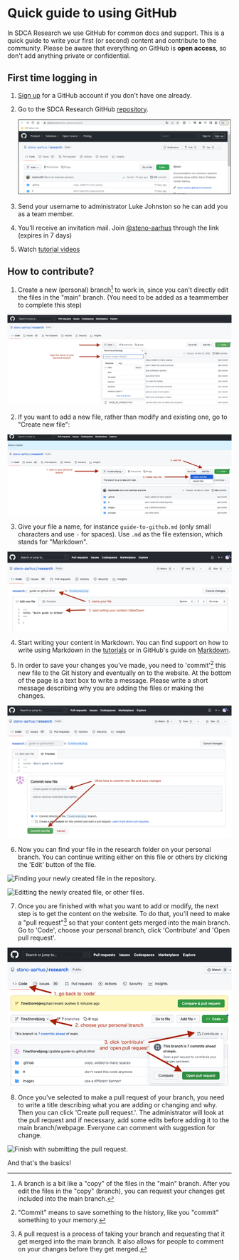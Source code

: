 # Quick guide to using GitHub

In SDCA Research we use GitHub for common docs and support. This is a
quick guide to write your first (or second) content and contribute to
the community. Please be aware that everything on GitHub is **open
access**, so don't add anything private or confidential.

## First time logging in

1.  [Sign up](https://github.com/join) for a GitHub account if you don't have
    one already.

2.  Go to the SDCA Research GitHub
    [repository](https://github.com/steno-aarhus/research/).

    ![SDCA GitHub main page.](images/sdca-repo.png)

3.  Send your username to administrator Luke Johnston so he can add you
    as a team member.

4.  You'll receive an invitation mail. Join
    [\@steno-aarhus](https://github.com/steno-aarhus) through the link
    (expires in 7 days)

5.  Watch [tutorial
    videos](https://steno-aarhus.github.io/research/CONTRIBUTING.html)

## How to contribute?

1.  Create a new (personal) branch[^guide-to-github-1] to work in, since
    you can't directly edit the files in the "main" branch. (You need to
    be added as a teammember to complete this step)

[^guide-to-github-1]: A branch is a bit like a "copy" of the files in
    the "main" branch. After you edit the files in the "copy" (branch),
    you can request your changes get included into the main branch.

![Creating a new personal branch.](images/create-new-branch.png)

2.  If you want to add a new file, rather than modify and existing one,
    go to "Create new file":

![Adding a new file to your personal branch.](images/add-new-file.png)

3.  Give your file a name, for instance `guide-to-github.md` (only small
    characters and use `-` for spaces). Use `.md` as the file extension,
    which stands for "Markdown".

![Naming the newly created file.](images/naming-new-file.png)

4.  Start writing your content in Markdown. You can find support on how
    to write using Markdown in the
    [tutorials](https://steno-aarhus.github.io/research/CONTRIBUTING.html)
    or in GitHub's guide on
    [Markdown](https://docs.github.com/en/get-started/writing-on-github/getting-started-with-writing-and-formatting-on-github/basic-writing-and-formatting-syntax).

5.  In order to save your changes you've made, you need to
    'commit'[^guide-to-github-2] this new file to the Git history and
    eventually on to the website. At the bottom of the page is a text
    box to write a message. Please write a short message describing why
    you are adding the files or making the changes.

[^guide-to-github-2]: "Commit" means to save something to the history,
    like you "commit" something to your memory.

![Commit the new file into the Git history.](images/commit-new-file.png)

6.  Now you can find your file in the research folder on your personal
    branch. You can continue writing either on this file or others by
    clicking the 'Edit' button of the file.

![Finding your newly created file in the
repository.](images/new-file-in-history.png)

![Editting the newly created file, or other
files.](images/editting-file.png)

7.  Once you are finished with what you want to add or modify, the next
    step is to get the content on the website. To do that, you'll need
    to make a "pull request"[^guide-to-github-3] so that your content
    gets merged into the main branch. Go to 'Code', choose your personal
    branch, click 'Contribute' and 'Open pull request'.

[^guide-to-github-3]: A pull request is a process of taking your branch
    and requesting that it get merged into the main branch. It also
    allows for people to comment on your changes before they get merged.

![Creating a pull request.](images/create-pull-request.png)

8.  Once you've selected to make a pull request of your branch, you need
    to write a title describing what you are adding or changing and why.
    Then you can click 'Create pull request.'. The administrator will
    look at the pull request and if necessary, add some edits before
    adding it to the main branch/webpage. Everyone can comment with
    suggestion for change.

![Finish with submitting the pull request.](submit-pull-request.png)

And that's the basics!

